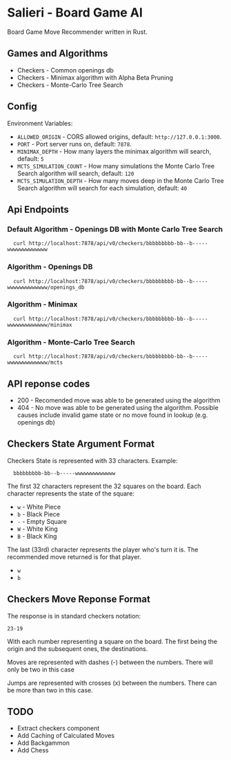 # Salieri - Board Game AI

Board Game Move Recommender written in Rust.

## Games and Algorithms

* Checkers - Common openings db
* Checkers - Minimax algorithm with Alpha Beta Pruning
* Checkers - Monte-Carlo Tree Search

## Config

Environment Variables:

* `ALLOWED_ORIGIN` - CORS allowed origins, default: `http://127.0.0.1:3000`.
* `PORT` - Port server runs on, default: `7878`.
* `MINIMAX_DEPTH` - How many layers the minimax algorithm will search, default: `5`
* `MCTS_SIMULATION_COUNT` - How many simulations the Monte Carlo Tree Search algorithm will search, default: `120`
* `MCTS_SIMULATION_DEPTH` - How many moves deep in the Monte Carlo Tree Search algorithm will search for each simulation, default: `40`

## Api Endpoints 

### Default Algorithm - Openings DB with Monte Carlo Tree Search

```
  curl http://localhost:7878/api/v0/checkers/bbbbbbbbb-bb--b-----wwwwwwwwwwwww
```

### Algorithm - Openings DB 

```
  curl http://localhost:7878/api/v0/checkers/bbbbbbbbb-bb--b-----wwwwwwwwwwwww/openings_db
```

### Algorithm - Minimax 

```
  curl http://localhost:7878/api/v0/checkers/bbbbbbbbb-bb--b-----wwwwwwwwwwwww/minimax
```

### Algorithm - Monte-Carlo Tree Search 

```
  curl http://localhost:7878/api/v0/checkers/bbbbbbbbb-bb--b-----wwwwwwwwwwwww/mcts
```

## API reponse codes

* 200 - Recomended move was able to be generated using the algorithm 
* 404 - No move was able to be generated using the algorithm. Possible causes include invalid game state or no move found in lookup (e.g. openings db)

## Checkers State Argument Format

Checkers State is represented with 33 characters. Example:

```
  bbbbbbbbb-bb--b-----wwwwwwwwwwwww
```

The first 32 characters represent the 32 squares on the board. Each character represents the state of the square:

* `w` - White Piece
* `b` - Black Piece
* `-` - Empty Square
* `W` - White King
* `B` - Black King

The last (33rd) character represents the player who's turn it is. The recommended move returned is for that player.

* `w`
* `b`

## Checkers Move Reponse Format

The response is in standard checkers notation:

```
23-19
```

With each number representing a square on the board. The first being the origin and the subsequent ones, the destinations.

Moves are represented with dashes (-) between the numbers. There will only be two in this case

Jumps are represented with crosses (x) between the numbers. There can be more than two in this case.

## TODO

* Extract checkers component
* Add Caching of Calculated Moves
* Add Backgammon
* Add Chess

